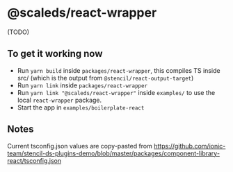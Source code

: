 # @scaleds/react-wrapper

(TODO)

## To get it working now

- Run `yarn build` inside `packages/react-wrapper`, this compiles TS inside src/ (which is the output from `@stencil/react-output-target`)
- Run `yarn link` inside `packages/react-wrapper`
- Run `yarn link "@scaleds/react-wrapper"` inside `examples/` to use the local `react-wrapper` package.
- Start the app in `examples/boilerplate-react`

## Notes

Current tsconfig.json values are copy-pasted from https://github.com/ionic-team/stencil-ds-plugins-demo/blob/master/packages/component-library-react/tsconfig.json
